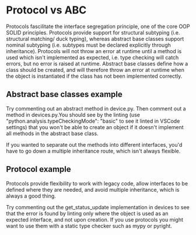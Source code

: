 # Protocol vs ABC
Protocols fascilitate the interface segregation principle, one of the core OOP SOLID principles. Protocols provide support for structural subtyping (i.e. structural matching/ duck typing), whereas abstract base classes support nominal subtyping (i.e. subtypes must be declared explicitly through inheritance). Protocols will not throw an error at runtime until a method is used which isn't  implemented as expected, i.e. type checking will catch errors, but no error is raised at runtime. Abstract base classes define how a class should be created, and will therefore throw an error at runtime when the object is instantiated if the class has not been implemented correctly.

## Abstract base classes example
Try commenting out an abstract method in device.py. Then comment out a method in devices.py.You should see by the linting (use "python.analysis.typeCheckingMode": "basic" to see it linted in VSCode settings) that you won't be able to create an object if it doesn't implement all methods in the abstract base class.

If you wanted to separate out the methods into different interfaces, you'd have to go down a multiple inheritance route, which isn't always flexible.

## Protocol example
Protocols provide flexibility to work with legacy code, allow interfaces to be defined where they are needed, and avoid multiple inheritance, which is always a good thing.

Try commenting out the get_status_update implementation in devices to see that the error is found by linting only where the object is used as an expected interface, and not upon creation. If you use protocols you might want to use them with a static type checker such as mypy or pyright.
